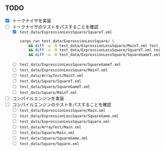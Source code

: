 ## TODO
- [x] トークナイザを実装
- [ ] トークナイザのテストをパスすることを確認
    - [x] `test_data/ExpressionLessSquare/SquareT.xml`
        ```sh
        cargo run test_data/ExpressionLessSquare/ \
            && diff -w -B test_data/ExpressionLessSquare/MainT.xml test_data/ExpressionLessSquare/Main.gen.xml \
            && diff -w -B test_data/ExpressionLessSquare/SquareT.xml test_data/ExpressionLessSquare/Square.gen.xml \
            && diff -w -B test_data/ExpressionLessSquare/SquareGameT.xml test_data/ExpressionLessSquare/SquareGame.gen.xml 
        ```
    - [ ] `test_data/ExpressionLessSquare/SquareGameT.xml`
    - [ ] `test_data/ExpressionLessSquare/MainT.xml`
    - [ ] `test_data/ArrayTest/MainT.xml`
    - [ ] `test_data/Square/SquareT.xml`
    - [ ] `test_data/Square/SquareGameT.xml`
    - [ ] `test_data/Square/MainT.xml`
- [ ] コンパイルエンジンを実装
- [ ] コンパイルエンジンのテストをパスすることを確認
    - [ ] `test_data/ExpressionLessSquare/Main.xml`
    - [ ] `test_data/ExpressionLessSquare/SquareGame.xml`
    - [ ] `test_data/ExpressionLessSquare/Square.xml`
    - [ ] `test_data/ArrayTest/Main.xml`
    - [ ] `test_data/Square/Main.xml`
    - [ ] `test_data/Square/SquareGame.xml`
    - [ ] `test_data/Square/Square.xml`
